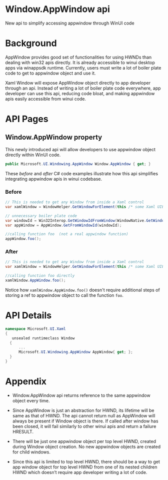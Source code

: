 Window.AppWindow api
===
New api to simplify accessing appwindow through WinUI code

# Background
AppWindow provides good set of functionalities for using HWNDs than dealing with win32 apis directly. It is already accessible to winui desktop apps via winappsdk runtime. Currently, users must write a lot of boiler plate code to get to appwindow object and use it. 

Xaml Window will expose AppWindow object directly to app developer through an api. Instead of writing a lot of boiler plate code everywhere, app developer can use this api, reducing code bloat, and making appwindow apis easily accessible from winui code.


# API Pages

## Window.AppWindow property

This newly introduced api will allow developers to use appwindow object directly within WinUI code.
```c#
public Microsoft.UI.Windowing.AppWindow Window.AppWindow { get; }
```

These *before* and *after* C# code examples illustrate how this api simplifies integrating appwindow apis in winui codebase.


### Before
```c#
// This is needed to get any Window from inside a Xaml control 
var xamlWindow = WindowHelper.GetWindowForElement(this /* some Xaml UIElement */);   

// unnecessary boiler plate code 
var windowId = Win32Interop.GetWindowIdFromWindow(WindowNative.GetWindowHandle(xamlWindow)); 
var appWindow = AppWindow.GetFromWindowId(windowId); 

//calling function foo  (not a real appwindow function)
appWindow.foo();
```

### After
```c#
// This is needed to get any Window from inside a Xaml control 
var xamlWindow = WindowHelper.GetWindowForElement(this /* some Xaml UIElement */);   

//calling function foo directly
xamlWindow.AppWindow.foo();  
```
Notice how `xamlWindow.AppWindow.foo()` doesn't require additional steps of storing a ref to appwindow object to call the function `foo`.

# API Details

```c# (but really MIDL3)
namespace Microsoft.UI.Xaml
{
   unsealed runtimeclass Window
  {
      ...
      Microsoft.UI.Windowing.AppWindow AppWindow{ get; };
  }
}
```

# Appendix
- Window.AppWindow api returns reference to the same appwindow object every time. 

- Since AppWindow is just an abstraction for HWND, its lifetime will be same as that of HWND. The api cannot return null as AppWindow will always be present if Window object is there. If called after window has been closed, it will fail similarly to other winui apis and return a failure HRESULT. 

- There will be just one appwindow object per top level HWND, created during Window object creation. No new appwindow objects are created for child windows. 

- Since this api is limited to top level HWND, there should be a way to get app window object for top level HWND from one of its nested children HWND which doesn’t require app developer writing a lot of code. 

